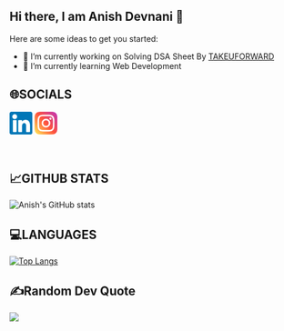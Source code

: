 ## Hi there, I am Anish Devnani 👋

<!-- <img width=1000 height=400 src="https://user-images.githubusercontent.com/91778054/171486317-97e726e1-9074-42fa-a64a-8593c238109d.png" alt=”my banner”> -->
<!-- <img width=600 height=300 src="https://user-images.githubusercontent.com/91778054/171486935-83cb8603-2faa-4bfd-8703-0453c762eb46.png" alt=”my banner”> -->
Here are some ideas to get you started:

- 🔭 I’m currently working on Solving DSA Sheet By [TAKEUFORWARD](https://takeuforward.org/interviews/strivers-sde-sheet-top-coding-interview-problems/)
- 🌱 I’m currently learning Web Development
<!-- - 👯 I’m looking to collaborate on ... -->
<!-- - 🤔 I’m looking for help with ... -->
<!-- - 💬 Ask me about ... -->

<!-- - 😄 Pronouns: ... -->
<!-- - ⚡ Fun fact:  -->

<!-- ## 💼 Technical Skills

![](https://img.shields.io/badge/Code-React-informational?style=flat&logo=react&color=61DAFB)
![](https://img.shields.io/badge/Code-JavaScript-informational?style=flat&logo=JavaScript&color=F7DF1E)
![](https://img.shields.io/badge/Code-HTML5-informational?style=flat&logo=HTML5&color=E34F26)
![](https://img.shields.io/badge/Code-Python-informational?style=flat&logo=Python&color=003B57) -->


## 🌐SOCIALS
<a href="https://www.linkedin.com/in/anish-devnani/"><img align="center" src="https://raw.githubusercontent.com/anishdv/anishdv/master/images/linkedin.svg" alt="Anish Devnani | LinkedIn" width="40px"/></a>
<a href="https://www.instagram.com/anish.dv_/?hl=en"><img align="center" src="https://raw.githubusercontent.com/anishdv/anishdv/master/images/instagram.svg" alt="Anish Devnani | Instagram" width="40px"/></a>
<br/>
<br/><br/>

## 📈GITHUB STATS
![Anish's GitHub stats](https://github-readme-stats.vercel.app/api?username=anishdv&show_icons=true&theme=default)
## 💻LANGUAGES
[![Top Langs](https://github-readme-stats.vercel.app/api/top-langs/?username=anishdv&layout=dracula)](https://github.com/anishdv)
<!-- <img src="https://github-readme-stats.vercel.app/api?username=anishdv&&show_icons=true&title_color=ffffff&icon_color=bb2acf&text_color=daf7dc&bg_color=151515"> -->
## ✍️Random Dev Quote
![](https://quotes-github-readme.vercel.app/api?type=horizontal&theme=radical)
